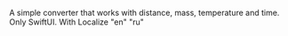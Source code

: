 A simple converter that works with distance, mass, temperature and time. Only SwiftUI.
With Localize "en" "ru"

